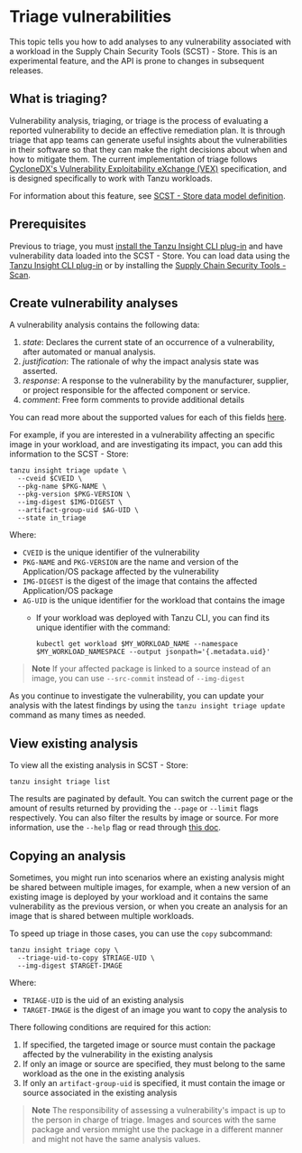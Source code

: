 # Triage vulnerabilities

This topic tells you how to add analyses to any vulnerability associated with a workload
in the Supply Chain Security Tools (SCST) - Store. This is an experimental feature, and the
API is prone to changes in subsequent releases.

## <a id='triage-description'></a>What is triaging?

Vulnerability analysis, triaging, or triage is the process of evaluating a reported vulnerability to decide an effective remediation plan. It is through triage that app teams can
generate useful insights about the vulnerabilities in their software so that they can make the right
decisions about when and how to mitigate them. The current implementation of triage follows
[CycloneDX's Vulnerability Exploitability eXchange (VEX)](https://cyclonedx.org/capabilities/vex/)
specification, and is designed specifically to work with Tanzu workloads.

For information about this feature, see [SCST - Store data model definition](../../scst-store/data-models-and-concepts.md).

## <a id='prerequisites'></a>Prerequisites

Previous to triage, you must [install the Tanzu Insight CLI plug-in](cli-installation.md) and
have vulnerability data loaded into the SCST - Store. You can load data using
the [Tanzu Insight CLI plug-in](add-data.md) or by installing the [Supply Chain Security Tools -
Scan](../../scst-scan/overview.md).

## <a id='creating-analysis'></a>Create vulnerability analyses

A vulnerability analysis contains the following data:

1. *state*: Declares the current state of an occurrence of a vulnerability, after automated or
   manual analysis.
2. *justification*: The rationale of why the impact analysis state was asserted.
3. *response*: A response to the vulnerability by the manufacturer, supplier, or project responsible
   for the affected component or service.
4. *comment*: Free form comments to provide additional details

You can read more about the supported values for each of this fields
[here](./cli-docs/tanzu_insight_triage_update.md).

For example, if you are interested in a vulnerability affecting an specific image in your workload,
and are investigating its impact, you can add this information to the SCST - Store:

```console
tanzu insight triage update \
  --cveid $CVEID \
  --pkg-name $PKG-NAME \
  --pkg-version $PKG-VERSION \
  --img-digest $IMG-DIGEST \
  --artifact-group-uid $AG-UID \
  --state in_triage
```

Where:

- `CVEID` is the unique identifier of the vulnerability
- `PKG-NAME` and `PKG-VERSION` are the name and version of the Application/OS package affected by the vulnerability
- `IMG-DIGEST` is the digest of the image that contains the affected Application/OS package
- `AG-UID` is the unique identifier for the workload that contains the image
  - If your workload was deployed with Tanzu CLI, you can find its unique identifier with the command:
    
    ```console
    kubectl get workload $MY_WORKLOAD_NAME --namespace $MY_WORKLOAD_NAMESPACE --output jsonpath='{.metadata.uid}'
    ```

> **Note** If your affected package is linked to a source instead of an image, you can use `--src-commit`
> instead of `--img-digest`

As you continue to investigate the vulnerability, you can update your analysis with the latest
findings by using the `tanzu insight triage update` command as many times as needed.

## <a id='viewing-analysis'></a>View existing analysis

To view all the existing analysis in SCST - Store:

```console
tanzu insight triage list
```

The results are paginated by default. You can switch the current page or the amount of results
returned by providing the `--page` or `--limit` flags respectively. You can also filter the
results by image or source. For more information, use the `--help` flag or read through
[this doc](./cli-docs/tanzu_insight_triage_list.md).

## <a id='copying-analysis'></a>Copying an analysis

Sometimes, you might run into scenarios where an existing analysis might be shared between multiple
images, for example, when a new version of an existing image is deployed by your workload and it
contains the same vulnerability as the previous version, or when you create an analysis for an image
that is shared between multiple workloads.

To speed up triage in those cases, you can use the `copy` subcommand:

```console
tanzu insight triage copy \
  --triage-uid-to-copy $TRIAGE-UID \
  --img-digest $TARGET-IMAGE
```

Where:
- `TRIAGE-UID` is the uid of an existing analysis
- `TARGET-IMAGE` is the digest of an image you want to copy the analysis to

There following conditions are required for this action:

1. If specified, the targeted image or source must contain the package affected by the vulnerability
   in the existing analysis
2. If only an image or source are specified, they must belong to the same workload as the one in the
   existing analysis
3. If only an `artifact-group-uid` is specified, it must contain the image or source associated in
   the existing analysis

> **Note** The responsibility of assessing a vulnerability's impact is up to the person in charge of
> triage. Images and sources with the same package and version mmight use the
> package in a different manner and might not have the same analysis values.
